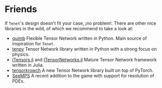 # Friends

If `Tenet`'s design doesn't fit your case, ¡no problem!. There are other nice libraries in the wild, of which we recommend to take a look at:

- [quimb](https://github.com/jcmgray/quimb) Flexible Tensor Network written in Python. Main source of inspiration for `Tenet`.
- [tenpy](https://github.com/tenpy/tenpy) Tensor Network library written in Python with a strong focus on physics.
- [ITensors.jl](https://github.com/ITensor/ITensors.jl) and [ITensorNetworks.jl](https://github.com/ITensors/ITensorNetworks.jl) Mature Tensor Network framework written in Julia.
- [tensorkrowch](https://github.com/joserapa98/tensorkrowch) A new Tensor Network library built on top of PyTorch.
- [SeeMPS](https://github.com/juanjosegarciaripoll/seemps) A recent addition to the game with support for resolution of PDEs.
